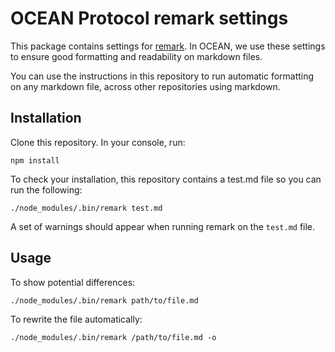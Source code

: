 # OCEAN Protocol remark settings

This package contains settings for [remark](https://github.com/remarkjs/remark-lint).
In OCEAN, we use these settings to ensure good formatting and readability on markdown files.

You can use the instructions in this repository to run automatic formatting on any markdown file,
across other repositories using markdown.

## Installation

Clone this repository. In your console, run:

```console
npm install
```

To check your installation, this repository contains a test.md file so you can run the following:

```console
./node_modules/.bin/remark test.md
```

A set of warnings should appear when running remark on the `test.md` file.

## Usage

To show potential differences:

```console
./node_modules/.bin/remark path/to/file.md
```

To rewrite the file automatically:

```console
./node_modules/.bin/remark /path/to/file.md -o
```
